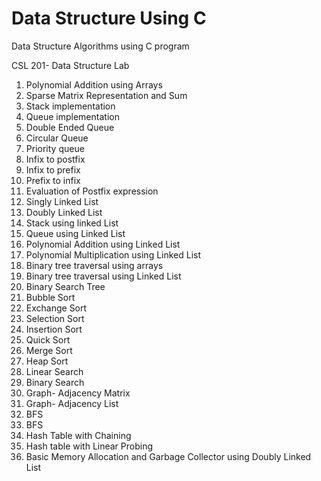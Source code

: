 # Data Structure Using C 

Data Structure Algorithms using C program

CSL 201- Data Structure Lab

1. Polynomial Addition using Arrays
2. Sparse Matrix Representation and Sum
3. Stack implementation
4. Queue implementation
5. Double Ended Queue
6. Circular Queue
7. Priority queue
8. Infix to postfix
9. Infix to prefix
10. Prefix to infix
11. Evaluation of Postfix expression
12. Singly Linked List
13. Doubly Linked List
14. Stack using linked List
15. Queue using Linked List
16. Polynomial Addition using Linked List
17. Polynomial Multiplication using Linked List
18. Binary tree traversal using arrays
19. Binary tree traversal using Linked List
20. Binary Search Tree
21. Bubble Sort
22. Exchange Sort
23. Selection Sort
24. Insertion Sort
25. Quick Sort
26. Merge Sort
27. Heap Sort
28. Linear Search
29. Binary Search
30. Graph- Adjacency Matrix
31. Graph- Adjacency List
32. BFS
33. BFS
34. Hash Table with Chaining
35. Hash table with Linear Probing
36. Basic Memory Allocation and Garbage Collector using Doubly Linked List
